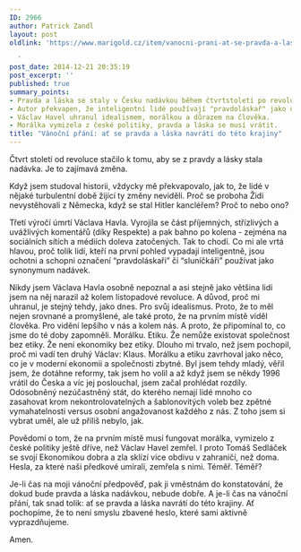 ```yaml
---
ID: 2966
author: Patrick Zandl
layout: post
oldlink: 'https://www.marigold.cz/item/vanocni-prani-at-se-pravda-a-laska-navrati-do-teto-krajiny

  '
post_date: 2014-12-21 20:35:19
post_excerpt: ''
published: true
summary_points:
- Pravda a láska se staly v Česku nadávkou během čtvrtstoletí po revoluci.
- Autor překvapen, že inteligentní lidé používají "pravdoláskař" jako urážku.
- Václav Havel uhranul idealismem, morálkou a důrazem na člověka.
- Morálka vymizela z české politiky, pravda a láska se musí vrátit.
title: "Vánoční přání: ať se pravda a láska navrátí do této krajiny"
---
```


Čtvrt století od revoluce stačilo k tomu, aby se z pravdy a lásky stala nadávka. Je to zajímavá změna. 

Když jsem studoval historii, vždycky mě překvapovalo, jak to, že lidé v nějaké turbulentní době žijící ty změny neviděli. Proč se proboha Židi nevystěhovali z Německa, když se stal Hitler kancléřem? Proč to nebo ono?

Třetí výročí úmrtí Václava Havla. Vyrojila se část příjemných, střízlivých a uvážlivých komentářů (díky Respekte) a pak bahno po kolena - zejména na sociálních sítích a médiích doleva zatočených. Tak to chodí. Co mi ale vrtá hlavou, proč tolik lidí, kteří na první pohled vypadají inteligentně, jsou ochotni a schopni označení “pravdoláskaři” či “sluníčkáři” používat jako synonymum nadávek. 

Nikdy jsem Václava Havla osobně nepoznal a asi stejně jako většina lidí jsem na něj narazil až kolem listopadové revoluce. A důvod, proč mi uhranul, je stejný tehdy, jako dnes. Pro svůj idealismus. Proto, že to měl nejen srovnané a promyšlené, ale také proto, že na prvním místě viděl člověka. Pro vidění lepšího v nás a kolem nás. A proto, že připomínal to, co jsme do té doby zapomněli. Morálku. Etiku. Že nemůže existovat společnost bez etiky. Že není ekonomiky bez etiky. Dlouho mi trvalo, než jsem pochopil, proč mi vadí ten druhý Václav: Klaus. Morálku a etiku zavrhoval jako něco, co je v moderní ekonomii a společnosti zbytné. Byl jsem tehdy mladý, věřil jsem, že dotáhne reformy, tak jsem ho volil a až když jsem se někdy 1996 vrátil do Česka a víc jej poslouchal, jsem začal prohlédat rozdíly. Odosobněný nezúčastněný stát, do kterého nemají lidé mnoho co zasahovat krom nekontrolovatelných a šablonovitých voleb bez zpětné vymahatelnosti versus osobní angažovanost každého z nás. Z toho jsem si vybrat uměl, ale už příliš nebylo, jak. 

Povědomí o tom, že na prvním místě musí fungovat morálka, vymizelo z české politiky ještě dříve, než Václav Havel zemřel. I proto Tomáš Sedláček se svojí Ekonomikou dobra a zla sklízí více obdivu v zahraničí, než doma. Hesla, za které naši předkové umírali, zemřela s nimi. Téměř. Téměř? 

Je-li čas na moji vánoční předpověď, pak ji vměstnám do konstatování, že dokud bude pravda a láska nadávkou, nebude dobře. A je-li čas na vánoční přání, tak snad tolik: ať se pravda a láska navrátí do této krajiny. Ať pochopíme, že to není smyslu zbavené heslo, které sami aktivně vyprazdňujeme. </p>


Amen.